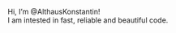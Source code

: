 Hi, I’m @AlthausKonstantin!  
I am intested in fast, reliable and beautiful code.  



<!---
AlthausKonstantin/AlthausKonstantin is a ✨ special ✨ repository because its `README.md` (this file) appears on your GitHub profile.
You can click the Preview link to take a look at your changes.
--->

